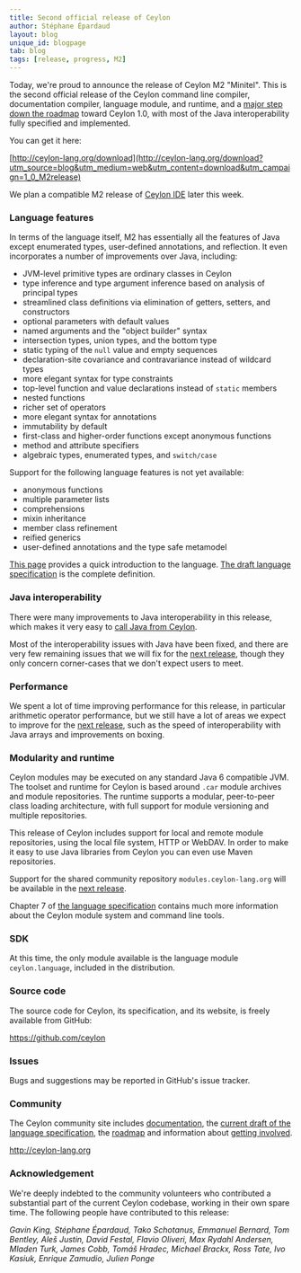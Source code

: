 ```yaml
---
title: Second official release of Ceylon
author: Stéphane Épardaud
layout: blog
unique_id: blogpage
tab: blog
tags: [release, progress, M2]
---
```


[M1]: /documentation/1.0/roadmap/#milestone_1?utm_source=blog&utm_medium=web&utm_content=roadmap_m1&utm_campaign=1_0_M2release
[M2]: /documentation/1.0/roadmap/#milestone_2?utm_source=blog&utm_medium=web&utm_content=roadmap_m2&utm_campaign=1_0_M2release
[M3]: /documentation/1.0/roadmap/#milestone_3?utm_source=blog&utm_medium=web&utm_content=roadmap_m3&utm_campaign=1_0_M2release
[spec]: /documentation/1.0/spec?utm_source=blog&utm_medium=web&utm_content=spec&utm_campaign=1_0_M2release

Today, we're proud to announce the release of Ceylon M2 "Minitel". 
This is the second official release of the Ceylon command line
compiler, documentation compiler, language module, and runtime, 
and a [major step down the roadmap][M2] toward Ceylon 1.0, with
most of the Java interoperability fully specified and implemented. 

You can get it here:

[http://ceylon-lang.org/download](http://ceylon-lang.org/download?utm_source=blog&utm_medium=web&utm_content=download&utm_campaign=1_0_M2release)

We plan a compatible M2 release of 
[Ceylon IDE](/documentation/1.0/ide?utm_source=blog&utm_medium=web&utm_content=ide&utm_campaign=1_0_M2release)
later this week.

### Language features

In terms of the language itself, M2 has essentially all the features 
of Java except enumerated types, user-defined annotations, and 
reflection. It even incorporates a number of improvements over Java, 
including:

* JVM-level primitive types are ordinary classes in Ceylon
* type inference and type argument inference based on analysis of 
  principal types
* streamlined class definitions via elimination of getters, setters, 
  and constructors
* optional parameters with default values
* named arguments and the "object builder" syntax
* intersection types, union types, and the bottom type
* static typing of the `null` value and empty sequences
* declaration-site covariance and contravariance instead of wildcard 
  types
* more elegant syntax for type constraints
* top-level function and value declarations instead of `static` 
  members
* nested functions
* richer set of operators
* more elegant syntax for annotations
* immutability by default
* first-class and higher-order functions except anonymous functions
* method and attribute specifiers
* algebraic types, enumerated types, and `switch/case`

Support for the following language features is not yet available:

* anonymous functions
* multiple parameter lists
* comprehensions
* mixin inheritance
* member class refinement
* reified generics
* user-defined annotations and the type safe metamodel

[This page](/documentation/1.0/introduction/?utm_source=blog&utm_medium=web&utm_content=introduction&utm_campaign=1_0_M2release) 
provides a quick 
introduction to the language. [The draft language specification][spec]
is the complete definition.

### Java interoperability

There were many improvements to Java interoperability in this release,
which makes it very easy to [call Java from Ceylon](/documentation/1.0/reference/interoperability/java-from-ceylon/).

Most of the interoperability issues with Java have been fixed, and
there are very few remaining issues that we will fix for the [next release][M3],
though they only concern corner-cases that we don't expect users to meet.

### Performance

We spent a lot of time improving performance for this release, in
particular arithmetic operator performance, but we still have a lot
of areas we expect to improve for the [next release][M3], such as
the speed of interoperability with Java arrays and improvements on
boxing.

### Modularity and runtime

Ceylon modules may be executed on any standard Java 6 compatible JVM. The toolset and 
runtime for Ceylon is based around `.car` module archives and module 
repositories. The runtime supports a modular, peer-to-peer class 
loading architecture, with full support for module versioning and 
multiple repositories. 

This release of Ceylon includes support for local and remote module 
repositories, using the local file system, HTTP or WebDAV. In order
to make it easy to use Java libraries from Ceylon you can even use
Maven repositories.

Support for the shared community repository 
`modules.ceylon-lang.org` will be available in the [next release][M3].

Chapter 7 of [the language specification][spec] contains much more
information about the Ceylon module system and command line tools.

### SDK

At this time, the only module available is the language module 
`ceylon.language`, included in the distribution.

### Source code

The source code for Ceylon, its specification, and its website, is 
freely available from GitHub:

<https://github.com/ceylon>

### Issues

Bugs and suggestions may be reported in GitHub's issue tracker.

### Community

The Ceylon community site includes 
[documentation](/documentation/1.0/?utm_source=blog&utm_medium=web&utm_content=documentation&utm_campaign=1_0_M2release), 
the 
[current draft of the language specification][spec], 
the [roadmap](/documentation/1.0/roadmap?utm_source=blog&utm_medium=web&utm_content=roadmap&utm_campaign=1_0_M2release) 
and information about [getting involved](/code?utm_source=blog&utm_medium=web&utm_content=code&utm_campaign=1_0_M2release).

<http://ceylon-lang.org>

### Acknowledgement

We're deeply indebted to the community volunteers who contributed a 
substantial part of the current Ceylon codebase, working in their own 
spare time. The following people have contributed to this release:

*Gavin King, Stéphane Épardaud, Tako Schotanus, Emmanuel Bernard, 
Tom Bentley, Aleš Justin, David Festal, Flavio Oliveri, 
Max Rydahl Andersen, Mladen Turk, James Cobb, Tomáš Hradec, 
Michael Brackx, Ross Tate, Ivo Kasiuk, Enrique Zamudio,
Julien Ponge*
